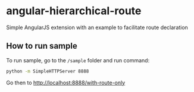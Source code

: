 angular-hierarchical-route
==========================


Simple AngularJS extension with an example to facilitate route declaration

How to run sample
-----------------
To run sample, go to the `/sample` folder and run command:

```sh
python -m SimpleHTTPServer 8888
```

Go then to [http://localhost:8888/with-route-only](http://localhost:8888/with-route-only)